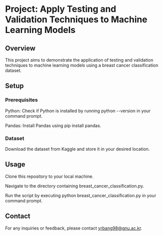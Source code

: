# **Project: Apply Testing and Validation Techniques to Machine Learning Models**
## **Overview**
This project aims to demonstrate the application of testing and validation techniques to machine learning models using a breast cancer classification dataset.

## Setup
### Prerequisites
Python: Check if Python is installed by running python --version in your command prompt.

Pandas: Install Pandas using pip install pandas.

### Dataset
Download the dataset from Kaggle and store it in your desired location.

## Usage
Clone this repository to your local machine.

Navigate to the directory containing breast_cancer_classification.py.

Run the script by executing python breast_cancer_classification.py in your command prompt.

## Contact
For any inquiries or feedback, please contact yrbang98@gnu.ac.kr.
